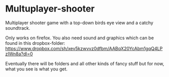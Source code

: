 # Multuplayer-shooter
Multiplayer shooter game with a top-down birds eye view and a catchy soundtrack.

Only works on firefox. You also need sound and graphics which can be found in this dropbox-folder:
https://www.dropbox.com/sh/xev5kzwvvz0dfbm/AABqX20YcAbm1gqQ4LPzIWn8a?dl=0

Eventually there will be folders and all other kinds of fancy stuff but for now, what you see is what you get.
